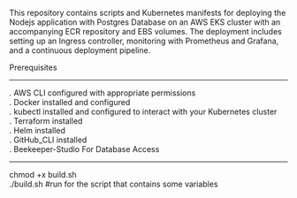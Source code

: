 This repository contains scripts and Kubernetes manifests for deploying the Nodejs application with Postgres Database on an AWS EKS cluster with an accompanying ECR repository and EBS volumes. The deployment includes setting up an Ingress controller, monitoring with Prometheus and Grafana, and a continuous deployment pipeline.

Prerequisites
__________________________________________________________________________________________________________________________________________________________________________________________________________________
. AWS CLI configured with appropriate permissions	                                                                                                                                                                     
. Docker installed and configured	                                                                                                                                                                                     
. kubectl installed and configured to interact with your Kubernetes cluster	                                                                                                                                           
. Terraform installed                                                                                                                                                                                                 	                                                                                                                                                                                                                    
. Helm installed                                                                                                                                                                                                      	                                                                                                                                                                                                                   
. GitHub_CLI installed	                                                                                                                                                                                                                                                                                                                                                                                                                    
. Beekeeper-Studio For Database Access                                                                                                                               
___________________________________________________________________________________________________________________________________________________________________
chmod +x build.sh                                                                                                                                                                                                                                                                                                                         
./build.sh   #run for the script that contains some variables
